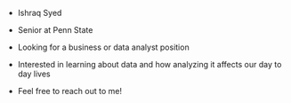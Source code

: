 - Ishraq Syed
- Senior at Penn State
- Looking for a business or data analyst position

- Interested in learning about data and how analyzing it affects our day to day lives
- Feel free to reach out to me!



